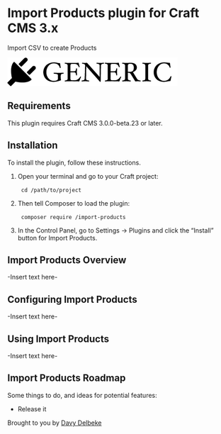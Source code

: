 # Import Products plugin for Craft CMS 3.x

Import CSV to create Products

![Screenshot](resources/img/plugin-logo.png)

## Requirements

This plugin requires Craft CMS 3.0.0-beta.23 or later.

## Installation

To install the plugin, follow these instructions.

1. Open your terminal and go to your Craft project:

        cd /path/to/project

2. Then tell Composer to load the plugin:

        composer require /import-products

3. In the Control Panel, go to Settings → Plugins and click the “Install” button for Import Products.

## Import Products Overview

-Insert text here-

## Configuring Import Products

-Insert text here-

## Using Import Products

-Insert text here-

## Import Products Roadmap

Some things to do, and ideas for potential features:

* Release it

Brought to you by [Davy Delbeke](http://www.upclose.be)
